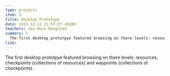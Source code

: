 ```yaml
---
type: projects
item: 3
title: Desktop Prototype
date: 2013-12-11 21:57:27 +0100
teachers: Jan Hein Hoogstad
summery: | 
  The first desktop prototpye featured browsing on there levels: resources, checkpoints (collections of resources) and waypoints (collections of checkpoints).
link: 
---
```

The first desktop prototpye featured browsing on there levels: resources, checkpoints (collections of resources) and waypoints (collections of checkpoints).